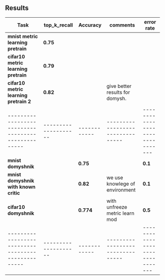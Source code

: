 ## Results 

Task                                              |    top_k_recall    |  Accuracy  |           comments             |           error rate           |
--------------------------------------------------| ------------------ | ---------- | -------------------------------| -------------------------------|
**mnist metric learning pretrain**                | **0.75**           |            |                                |
**cifar10 metric learning pretrain**              | **0.79**           |            |                                |
**cifar10 metric learning pretrain 2**            | **0.82**           |            | give better results for domysh.|
--------------------------------------------------|--------------------|------------|--------------------------------| -------------------------------|
**mnist domyshnik**                               |                    | **0.75**   |                                |             **0.1**            |
**mnist domyshnik with known critic**             |                    | **0.82**   | we use knowlege of environment |             **0.1**            |
**cifar10 domyshnik**                             |                    | **0.774**  | with unfreeze  metric learn mod|             **0.5**            |
--------------------------------------------------|--------------------|------------|--------------------------------| -------------------------------|
